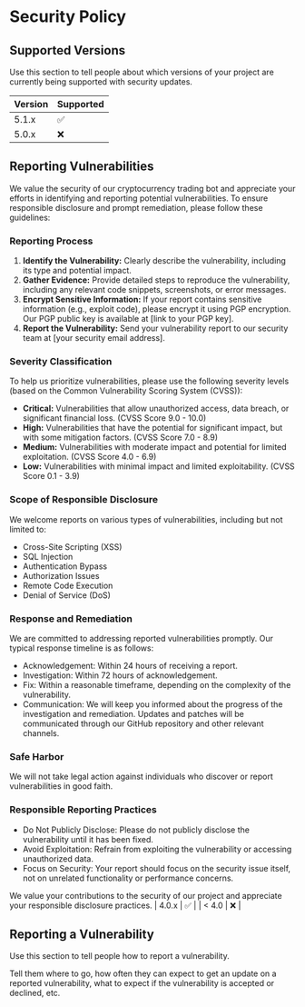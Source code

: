 # Security Policy

## Supported Versions

Use this section to tell people about which versions of your project are
currently being supported with security updates.

| Version | Supported          |
| ------- | ------------------ |
| 5.1.x   | :white_check_mark: |
| 5.0.x   | :x:                |# Security Policy

## Reporting Vulnerabilities

We value the security of our cryptocurrency trading bot and appreciate your efforts in identifying and reporting potential vulnerabilities. To ensure responsible disclosure and prompt remediation, please follow these guidelines:

### Reporting Process

1.  **Identify the Vulnerability:** Clearly describe the vulnerability, including its type and potential impact.
2.  **Gather Evidence:** Provide detailed steps to reproduce the vulnerability, including any relevant code snippets, screenshots, or error messages.
3.  **Encrypt Sensitive Information:** If your report contains sensitive information (e.g., exploit code), please encrypt it using PGP encryption. Our PGP public key is available at [link to your PGP key].
4.  **Report the Vulnerability:** Send your vulnerability report to our security team at [your security email address].

### Severity Classification

To help us prioritize vulnerabilities, please use the following severity levels (based on the Common Vulnerability Scoring System (CVSS)):

*   **Critical:** Vulnerabilities that allow unauthorized access, data breach, or significant financial loss. (CVSS Score 9.0 - 10.0)
*   **High:** Vulnerabilities that have the potential for significant impact, but with some mitigation factors. (CVSS Score 7.0 - 8.9)
*   **Medium:** Vulnerabilities with moderate impact and potential for limited exploitation. (CVSS Score 4.0 - 6.9)
*   **Low:** Vulnerabilities with minimal impact and limited exploitability. (CVSS Score 0.1 - 3.9)

### Scope of Responsible Disclosure

We welcome reports on various types of vulnerabilities, including but not limited to:

*   Cross-Site Scripting (XSS)
*   SQL Injection
*   Authentication Bypass
*   Authorization Issues
*   Remote Code Execution
*   Denial of Service (DoS)

### Response and Remediation

We are committed to addressing reported vulnerabilities promptly. Our typical response timeline is as follows:

*   Acknowledgement: Within 24 hours of receiving a report.
*   Investigation: Within 72 hours of acknowledgement.
*   Fix: Within a reasonable timeframe, depending on the complexity of the vulnerability.
*   Communication: We will keep you informed about the progress of the investigation and remediation. Updates and patches will be communicated through our GitHub repository and other relevant channels.

### Safe Harbor

We will not take legal action against individuals who discover or report vulnerabilities in good faith.

### Responsible Reporting Practices

*   Do Not Publicly Disclose: Please do not publicly disclose the vulnerability until it has been fixed.
*   Avoid Exploitation: Refrain from exploiting the vulnerability or accessing unauthorized data.
*   Focus on Security: Your report should focus on the security issue itself, not on unrelated functionality or performance concerns.

We value your contributions to the security of our project and appreciate your responsible disclosure practices.
| 4.0.x   | :white_check_mark: |
| < 4.0   | :x:                |

## Reporting a Vulnerability

Use this section to tell people how to report a vulnerability.

Tell them where to go, how often they can expect to get an update on a
reported vulnerability, what to expect if the vulnerability is accepted or
declined, etc.
